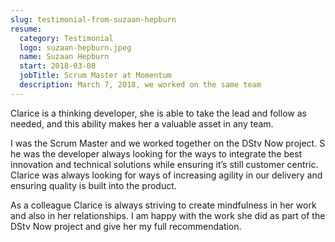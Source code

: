 ```yaml
---
slug: testimonial-from-suzaan-hepburn
resume:
  category: Testimonial
  logo: suzaan-hepburn.jpeg
  name: Suzaan Hepburn
  start: 2018-03-08
  jobTitle: Scrum Master at Momentum
  description: March 7, 2018, we worked on the same team
---
```


Clarice is a thinking developer, she is able to take the lead and follow as needed,
and this ability makes her a valuable asset in any team.

I was the Scrum Master and we worked together on the DStv Now project. S
he was the developer always looking for the ways to integrate the best innovation and technical
solutions while ensuring it’s still customer centric. Clarice was always looking for ways
of increasing agility in our delivery and ensuring quality is built into the product.

As a colleague Clarice is always striving to create mindfulness in her work and also in her relationships.
I am happy with the work she did as part of the DStv Now project and give her my full recommendation.
